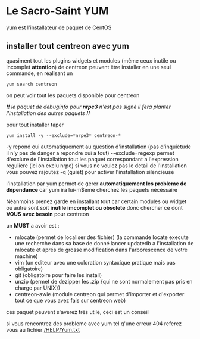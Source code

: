 # Le Sacro-Saint YUM

yum est l'installateur de paquet de CentOS

## installer tout centreon avec yum
quasiment tout les plugins widgets et modules (même ceux inutile ou incomplet __attention__) de centreon peuvent être installer en une seul commande,
en réalisant un 
```Shell
yum search centreon
```
on peut voir tout les paquets disponible pour centreon

_**!!** le paquet de debuginfo pour **nrpe3** n'est pas signé il fera planter l'installation des autres paquets **!!**_

pour tout installer taper

```Shell
yum install -y --exclude=*nrpe3* centreon-*
```
  -y repond oui automatiquement au question d'installation (pas d'inquiétude il n'y pas de danger a repondre oui a tout)
  --exclude=regexp permet d'exclure de l'installation tout les paquet correspondant a l'expression reguliere
      (ici on exclu nrpe)
  si vous ne voulez pas le detail de l'installation vous pouvez rajoutez -q (quiet) pour activer l'installation silencieuse
  
l'installation par yum permet de gerer **automatiquement les probleme de dépendance** car yum ira lui-m$eme cherchez les paquets nécéssaire 

Néanmoins prenez garde en installant tout car certain modules ou widget ou autre sont soit **inutile imcomplet ou obsolete** donc chercher ce dont **VOUS avez besoin** pour centreon

un **MUST** a avoir est :
+ mlocate (permet de localiser des fichier)
  (la commande locate execute une recherche dans sa base de donné lancer updatedb a l'installation de mlocate et aprés de grosse modification dans l'arborescence de votre machine)
+ vim (un editeur avec une coloration syntaxique pratique mais pas obligatoire)
+ git (obligatoire pour faire les install)
+ unzip (permet de dezipper les .zip {qui ne sont normalement pas pris en charge par UNIX})
+ centreon-awie (module centreon qui permet d'importer et d'exporter tout ce que vous avez fais sur centreon web)

ces paquet peuvent s'averez trés utile, ceci est un conseil
  
si vous rencontrez des probleme avec yum tel q'une erreur 404 referez vous au fichier [/HELP/Yum.txt](https://github.com/rodeur2225/jubilant-garbanzo/blob/master/HELP/Yum.txt)
